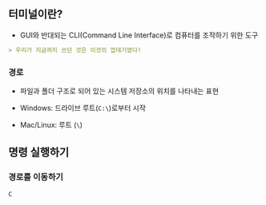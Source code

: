 ## 터미널이란?

- GUI와 반대되는 CLI(Command Line Interface)로 컴퓨터를 조작하기 위한 도구

```markdown
> 우리가 지금까지 쓰던 것은 이것의 껍데기였다!
```

### 경로

- 파일과 폴더 구조로 되어 있는 시스템 저장소의 위치를 나타내는 표현

- Windows: 드라이브 루트(`C:\`)로부터 시작
- Mac/Linux: 루트 (`\`)

## 명령 실행하기

### 경로를 이동하기

`C`
